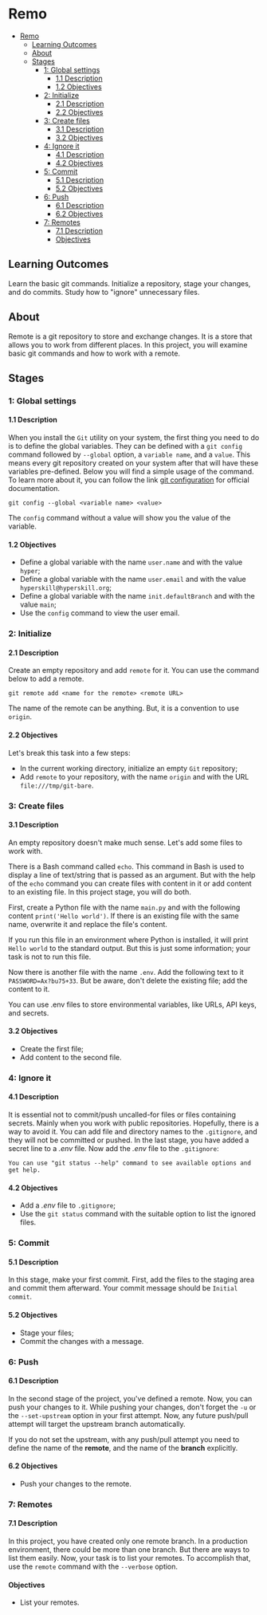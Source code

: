 # Remo

- [Remo](#remo)
  - [Learning Outcomes](#learning-outcomes)
  - [About](#about)
  - [Stages](#stages)
    - [1: Global settings](#1-global-settings)
      - [1.1 Description](#11-description)
      - [1.2 Objectives](#12-objectives)
    - [2: Initialize](#2-initialize)
      - [2.1 Description](#21-description)
      - [2.2 Objectives](#22-objectives)
    - [3: Create files](#3-create-files)
      - [3.1 Description](#31-description)
      - [3.2 Objectives](#32-objectives)
    - [4: Ignore it](#4-ignore-it)
      - [4.1 Description](#41-description)
      - [4.2 Objectives](#42-objectives)
    - [5: Commit](#5-commit)
      - [5.1 Description](#51-description)
      - [5.2 Objectives](#52-objectives)
    - [6: Push](#6-push)
      - [6.1 Description](#61-description)
      - [6.2 Objectives](#62-objectives)
    - [7: Remotes](#7-remotes)
      - [7.1 Description](#71-description)
      - [Objectives](#objectives)

## Learning Outcomes
Learn the basic git commands. Initialize a repository, stage your changes, and do commits. Study how to "ignore" unnecessary files.

## About
Remote is a git repository to store and exchange changes. It is a store that allows you to work from different places. In this project, you will examine basic git commands and how to work with a remote.

## Stages
### 1: Global settings
#### 1.1 Description
When you install the `Git` utility on your system, the first thing you need to do is to define the global variables. They can be defined with a `git config` command followed by `--global` option, a `variable name`, and a `value`. This means every git repository created on your system after that will have these variables pre-defined. Below you will find a simple usage of the command. To learn more about it, you can follow the link [git configuration][git config] for official documentation.

```console
git config --global <variable name> <value>
```

The `config` command without a value will show you the value of the variable.

#### 1.2 Objectives
- Define a global variable with the name `user.name` and with the value `hyper`;
- Define a global variable with the name `user.email` and with the value `hyperskill@hyperskill.org`;
- Define a global variable with the name `init.defaultBranch` and with the value `main`;
- Use the `config` command to view the user email.

### 2: Initialize
#### 2.1 Description
Create an empty repository and add `remote` for it. You can use the command below to add a remote.

```console
git remote add <name for the remote> <remote URL>
```

The name of the remote can be anything. But, it is a convention to use `origin`.

#### 2.2 Objectives
Let's break this task into a few steps:
- In the current working directory, initialize an empty `Git` repository;
- Add `remote` to your repository, with the name `origin` and with the URL `file:///tmp/git-bare`.

### 3: Create files
#### 3.1 Description
An empty repository doesn't make much sense. Let's add some files to work with.

There is a Bash command called `echo`. This command in Bash is used to display a line of text/string that is passed as an argument. But with the help of the `echo` command you can create files with content in it or add content to an existing file. In this project stage, you will do both.

First, create a Python file with the name `main.py` and with the following content `print('Hello world')`. If there is an existing file with the same name, overwrite it and replace the file's content.

If you run this file in an environment where Python is installed, it will print `Hello world` to the standard output. But this is just some information; your task is not to run this file.

Now there is another file with the name `.env`. Add the following text to it `PASSWORD=Ax?bu75+33`. But be aware, don't delete the existing file; add the content to it.

You can use .env files to store environmental variables, like URLs, API keys, and secrets.

#### 3.2 Objectives
- Create the first file;
- Add content to the second file.

### 4: Ignore it
#### 4.1 Description
It is essential not to commit/push uncalled-for files or files containing secrets. Mainly when you work with public repositories. Hopefully, there is a way to avoid it. You can add file and directory names to the `.gitignore`, and they will not be committed or pushed. In the last stage, you have added a secret line to a _.env_ file. Now add the _.env_ file to the `.gitignore`:

```
You can use "git status --help" command to see available options and get help.
```

#### 4.2 Objectives
- Add a _.env_ file to `.gitignore`;
- Use the `git status` command with the suitable option to list the ignored files.

### 5: Commit
#### 5.1 Description
In this stage, make your first commit. First, add the files to the staging area and commit them afterward. Your commit message should be `Initial commit`.

#### 5.2 Objectives
- Stage your files;
- Commit the changes with a message.

### 6: Push
#### 6.1 Description
In the second stage of the project, you've defined a remote. Now, you can push your changes to it. While pushing your changes, don't forget the `-u` or the `--set-upstream` option in your first attempt. Now, any future push/pull attempt will target the upstream branch automatically.

If you do not set the upstream, with any push/pull attempt you need to define the name of the **remote**, and the name of the **branch** explicitly.

#### 6.2 Objectives
- Push your changes to the remote.

### 7: Remotes
#### 7.1 Description
In this project, you have created only one remote branch. In a production environment, there could be more than one branch. But there are ways to list them easily. Now, your task is to list your remotes. To accomplish that, use the `remote` command with the `--verbose` option.

#### Objectives
- List your remotes.

[git config]: https://git-scm.com/book/en/v2/Customizing-Git-Git-Configuration